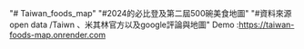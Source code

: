 "# Taiwan_foods_map" 
"#2024的必比登及第二屆500碗美食地圖" 
"#資料來源open data /Taiwn 、米其林官方以及google評論與地圖"
Demo :https://taiwan-foods-map.onrender.com
